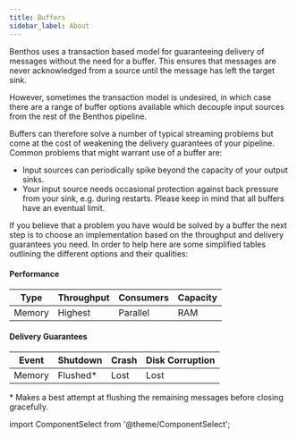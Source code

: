 ```yaml
---
title: Buffers
sidebar_label: About
---
```


Benthos uses a transaction based model for guaranteeing delivery of messages without the need for a buffer. This ensures that messages are never acknowledged from a source until the message has left the target sink.

However, sometimes the transaction model is undesired, in which case there are a range of buffer options available which decouple input sources from the rest of the Benthos pipeline.

Buffers can therefore solve a number of typical streaming problems but come at the cost of weakening the delivery guarantees of your pipeline. Common problems that might warrant use of a buffer are:

- Input sources can periodically spike beyond the capacity of your output sinks.
- Your input source needs occasional protection against back pressure from your sink, e.g. during restarts. Please keep in mind that all buffers have an eventual limit.

If you believe that a problem you have would be solved by a buffer the next step is to choose an implementation based on the throughput and delivery guarantees you need. In order to help here are some simplified tables outlining the different options and their qualities:

#### Performance

| Type      | Throughput | Consumers | Capacity |
| --------- | ---------- | --------- | -------- |
| Memory    | Highest    | Parallel  | RAM      |

#### Delivery Guarantees

| Event     | Shutdown  | Crash     | Disk Corruption |
| --------- | --------- | --------- | --------------- |
| Memory    | Flushed\* | Lost      | Lost            |

\* Makes a best attempt at flushing the remaining messages before closing gracefully.

import ComponentSelect from '@theme/ComponentSelect';

<ComponentSelect type="buffers"></ComponentSelect>